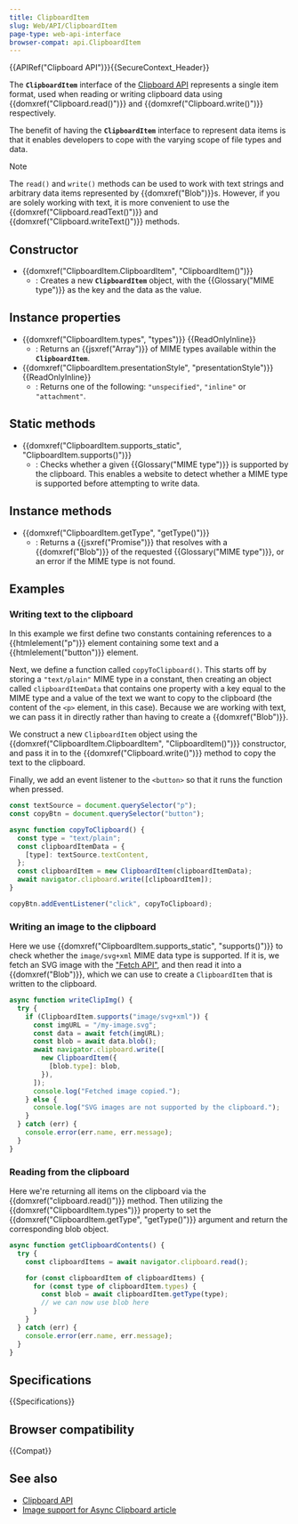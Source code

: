 ```yaml
---
title: ClipboardItem
slug: Web/API/ClipboardItem
page-type: web-api-interface
browser-compat: api.ClipboardItem
---
```


{{APIRef("Clipboard API")}}{{SecureContext_Header}}

The **`ClipboardItem`** interface of the [Clipboard API](/en-US/docs/Web/API/Clipboard_API) represents a single item format, used when reading or writing clipboard data using {{domxref("Clipboard.read()")}} and {{domxref("Clipboard.write()")}} respectively.

The benefit of having the **`ClipboardItem`** interface to represent data items is that it enables developers to cope with the varying scope of file types and data.

> [!NOTE]
> The `read()` and `write()` methods can be used to work with text strings and arbitrary data items represented by {{domxref("Blob")}}s. However, if you are solely working with text, it is more convenient to use the {{domxref("Clipboard.readText()")}} and {{domxref("Clipboard.writeText()")}} methods.

## Constructor

- {{domxref("ClipboardItem.ClipboardItem", "ClipboardItem()")}}
  - : Creates a new **`ClipboardItem`** object, with the {{Glossary("MIME type")}} as the key and the data as the value.

## Instance properties

- {{domxref("ClipboardItem.types", "types")}} {{ReadOnlyInline}}
  - : Returns an {{jsxref("Array")}} of MIME types available within the **`ClipboardItem`**.
- {{domxref("ClipboardItem.presentationStyle", "presentationStyle")}} {{ReadOnlyInline}}
  - : Returns one of the following: `"unspecified"`, `"inline"` or `"attachment"`.

## Static methods

- {{domxref("ClipboardItem.supports_static", "ClipboardItem.supports()")}}
  - : Checks whether a given {{Glossary("MIME type")}} is supported by the clipboard. This enables a website to detect whether a MIME type is supported before attempting to write data.

## Instance methods

- {{domxref("ClipboardItem.getType", "getType()")}}
  - : Returns a {{jsxref("Promise")}} that resolves with a {{domxref("Blob")}} of the requested {{Glossary("MIME type")}}, or an error if the MIME type is not found.

## Examples

### Writing text to the clipboard

In this example we first define two constants containing references to a {{htmlelement("p")}} element containing some text and a {{htmlelement("button")}} element.

Next, we define a function called `copyToClipboard()`. This starts off by storing a `"text/plain"` MIME type in a constant, then creating an object called `clipboardItemData` that contains one property with a key equal to the MIME type and a value of the text we want to copy to the clipboard (the content of the `<p>` element, in this case). Because we are working with text, we can pass it in directly rather than having to create a {{domxref("Blob")}}.

We construct a new `ClipboardItem` object using the {{domxref("ClipboardItem.ClipboardItem", "ClipboardItem()")}} constructor, and pass it in to the {{domxref("Clipboard.write()")}} method to copy the text to the clipboard.

Finally, we add an event listener to the `<button>` so that it runs the function when pressed.

```js
const textSource = document.querySelector("p");
const copyBtn = document.querySelector("button");

async function copyToClipboard() {
  const type = "text/plain";
  const clipboardItemData = {
    [type]: textSource.textContent,
  };
  const clipboardItem = new ClipboardItem(clipboardItemData);
  await navigator.clipboard.write([clipboardItem]);
}

copyBtn.addEventListener("click", copyToClipboard);
```

### Writing an image to the clipboard

Here we use {{domxref("ClipboardItem.supports_static", "supports()")}} to check whether the `image/svg+xml` MIME data type is supported.
If it is, we fetch an SVG image with the ["Fetch API"](/en-US/docs/Web/API/Fetch_API), and then read it into a {{domxref("Blob")}}, which we can use to create a `ClipboardItem` that is written to the clipboard.

```js
async function writeClipImg() {
  try {
    if (ClipboardItem.supports("image/svg+xml")) {
      const imgURL = "/my-image.svg";
      const data = await fetch(imgURL);
      const blob = await data.blob();
      await navigator.clipboard.write([
        new ClipboardItem({
          [blob.type]: blob,
        }),
      ]);
      console.log("Fetched image copied.");
    } else {
      console.log("SVG images are not supported by the clipboard.");
    }
  } catch (err) {
    console.error(err.name, err.message);
  }
}
```

### Reading from the clipboard

Here we're returning all items on the clipboard via the {{domxref("clipboard.read()")}} method.
Then utilizing the {{domxref("ClipboardItem.types")}} property to set the {{domxref("ClipboardItem.getType", "getType()")}} argument and return the corresponding blob object.

```js
async function getClipboardContents() {
  try {
    const clipboardItems = await navigator.clipboard.read();

    for (const clipboardItem of clipboardItems) {
      for (const type of clipboardItem.types) {
        const blob = await clipboardItem.getType(type);
        // we can now use blob here
      }
    }
  } catch (err) {
    console.error(err.name, err.message);
  }
}
```

## Specifications

{{Specifications}}

## Browser compatibility

{{Compat}}

## See also

- [Clipboard API](/en-US/docs/Web/API/Clipboard_API)
- [Image support for Async Clipboard article](https://web.dev/articles/async-clipboard)
